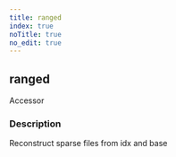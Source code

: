 ```yaml
---
title: ranged
index: true
noTitle: true
no_edit: true
---
```




<div class="vql_item"></div>


## ranged
<span class='vql_type pull-right page-header'>Accessor</span>


### Description

Reconstruct sparse files from idx and base

